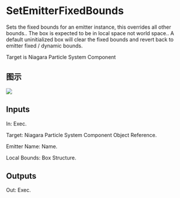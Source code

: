 # SetEmitterFixedBounds

Sets the fixed bounds for an emitter instance, this overrides all other bounds.. The box is expected to be in local space not world space.. A default uninitialized box will clear the fixed bounds and revert back to emitter fixed / dynamic bounds.

Target is Niagara Particle System Component

## 图示

![]($-20221218-20133115.png)

## Inputs

In: Exec.

Target: Niagara Particle System Component Object Reference.

Emitter Name: Name.

Local Bounds: Box Structure.  

## Outputs

Out: Exec.

